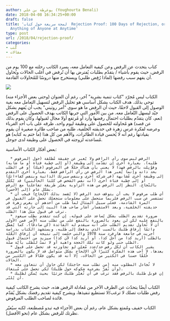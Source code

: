 ```yaml
---
author: يوغرطة بن علي (Youghourta Benali)
date: 2018-04-08 16:34:25+00:00
draft: false
title: 'لمحة سريعة حول كتاب  Rejection Proof: 100 Days of Rejection, or How to Ask
  Anything of Anyone at Anytime'
type: post
url: /2018/04/rejection-proof/
categories:
- كُتب
- مقالات
---
```


كتاب يتحدث عن الرفض وعن كيفية التعامل معه، يسرد الكاتب رحلته مع 100 يوم من الرفض، حيث يقوم بأشياء / يتقدّم بطلبات يُفترض بها أن تُرفض في أغلب الحالات ويُحاول أن يفهم سبب رفضها (لماذا رُفِض طلبي) ويستخرج منها دروسًا للمُحاولات القادمة.

[![](https://www.it-scoop.com/wp-content/uploads/2018/04/rejection-proof.jpg)
](https://www.it-scoop.com/2018/04/rejection-proof/rejection-proof/)

الكتاب ليس مُجرّد "كتاب تنمية بشرية" آخر، رغم أن العنوان (وحتى بعض الأجزاء منه) توحي بذلك. هدف الكتاب بشكل أساسي هو تحليل الرفض لتسهيل التعامل معه بغية الوصول إلى القبول لاحقًا، حيث أن الرفض ما هو سوى "أمر روتيني" يجب أن يُفهم بشكل جيّد ليسهل التّعامل معه.
من بين الأمور التي جربها الكاتب بهدف الحصول على الرفض (نعم، كان يتقدّم بطلبات احتمال رفضها وارد أو مُرتفع أولا مجال لقبولها، وكان يقوم بذلك عن قصد) هو مُحاولته للحصول على وظيفة ليوم واحد، طرقه على باب أحد الغرباء وعرضه لفكرة غرس زهرة في حديقته الخلفية، طلبه من صاحب طائرة صغيرة أن يقوم بقيادتها رغم أنه لا يُحسن قيادة الطائرات، والأهم من كل هذا (ما ختم به كتابه) هو مُساعدته لزوجته في الحصول على وظيفة لدى جوجل.

بعض أفكار الكتاب الأساسية:



 	  * الرفض ليس سوى رأي الرافض ولا يُعبر عن حقيقة مُطلقة (حول المرفوض طلبه). بعبارة أخرى إن تقدّمت إلى وظيفة (أو إلى خِطبة فتاة أو ما شابه) وقوُبِلت بالرفض فهذا لا يعني بأن هناك خللًا في المرفوض (فيك) أو في الطلب بحد ذاته وإنما يُعبر هذا الرفض عن رأي الرافض فقط. بعبارة أخرى التقدم إلى وظيفة أخرى مُشابهة (في شركة أخرى وبنفس سيرتك الذاتية وبنفس كفاءاتك) أو إلى خِطبة فتاة أخرى (أنت نفس الشخص في كلتا الحالتين) قد يُكلّل بالنّجاح. النظر إلى الرفض من هذه الزاوية يغيّر طريقة تفاعلنا مع الرفض بشكل عام (إلى الأحسن).
 	  * أي طلب مرفوض لا يجب أن يتوقف عند الرفض (لا يُقصد بذلك الإلحاح) فيجب أن تستفسر عن سبب الرفض فلربما ستحصل على معلومات ستجعلك تحصل على القبول في المرة القادمة. فعلى سبيل المثال لما طلب من أحدهم أن يغرس زهرة في حديقته الخلفية، وبعد الاستفسار أشار صاحب هذا البيت إلى جارته التي قد ترغب في قبول مثل هذا الطلب.
 	  * ضرورة تقديم الطلب بشكل يُساعد على قبوله. إن كنت تتقدم بطلب سيعود بالنفع عليه لكن لن يعود بالضرورة بالنفع على من تطلب منه الأمر فمن الأولى أن لا تُحاول تقديم الطلب على أنه سيقدم له الفائدة (كن صادقًا)، كما يُفضّل دائمًا إرفاق طلبك بالسبب الذي يدفعك إلى طلبه، ويستشهد الكتاب بدراسة أُجريت في جامعة هارفرد سنة 1978 والتي خلصت إلى نتيجة أن إرفاق العّلة بالطلب (أريد كذا من أجل كذا، أو أريد كذا لأن كذا) سيزيد من احتمال قبول الطلب حتى ولو كانت تلك الحجة واهية أو لا تمتّ للطلب بأيّة صلة.
 	  * يشير الكاتب أن لكل رفض حد/عدد مُعيّن لو تجاوزته قد تحصل على قبول بعدها، لا أحب هذه الفكرة كثيرًا لأن الإلحاح بشكل متواصل قد لا يكون بالضرورة خُلقًا حسنا في الكثير من الحالات، إلا أنه قد يكون فعّالًا في الكثير من الحالات.
 	  * لا تُجادل المطلوب منه (من تطلب منه حاجتك) لكن حاول أن تتعاون معه (وأن تُقرّ بشرعية شكوكه حول طلبك) لكي تحصل على مُبتغاك.
 	  * إن قوبل طلبك بالرفض فقد ترغب في أن تُغيّر طلبك جزئيًا بحيث يُمكن لطلبك أن يُلبّى.

الكتاب أيضًا يتحدّث عن الطرف الآخر من مُعادلة الرفض هذه، حيث يشرح الكاتب كيفية رفض طلبات تصلك لا ترغب/لا تستطيع تنفيذها، ويشرح كيفية تقديم رفضك بشكل يُقدّم فائدة لصاحب الطلب المرفوض.

الكتاب خفيف ومُمتع بشكل عام، رغم أن بعض الأجزاء فيه تبدو مُصطنعة، لكنه سيُغيّر نظرتك للرفض بشكل عام (نحو الأفضل).
